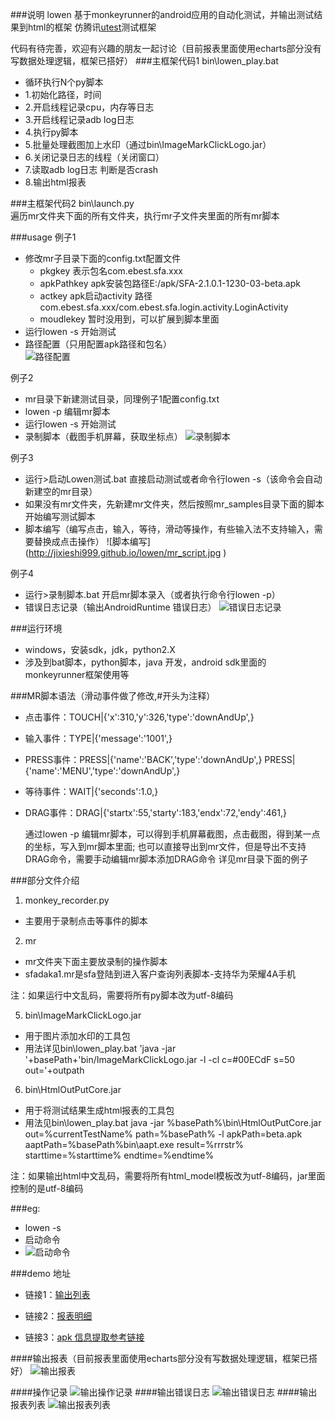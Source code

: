 ###说明
lowen 基于monkeyrunner的android应用的自动化测试，并输出测试结果到html的框架
仿腾讯[utest](http://auto.utest.qq.com/)测试框架

代码有待完善，欢迎有兴趣的朋友一起讨论（目前报表里面使用echarts部分没有写数据处理逻辑，框架已搭好）
###主框架代码1
bin\lowen_play.bat
- 循环执行N个py脚本
- 1.初始化路径，时间
- 2.开启线程记录cpu，内存等日志
- 3.开启线程记录adb log日志
- 4.执行py脚本
- 5.批量处理截图加上水印（通过bin\ImageMarkClickLogo.jar）
- 6.关闭记录日志的线程（关闭窗口）
- 7.读取adb log日志 判断是否crash
- 8.输出html报表

###主框架代码2
bin\launch.py   
遍历mr文件夹下面的所有文件夹，执行mr子文件夹里面的所有mr脚本

###usage
例子1
- 修改mr子目录下面的config.txt配置文件
    + pkgkey 表示包名com.ebest.sfa.xxx
    + apkPathkey apk安装包路径E:/apk/SFA-2.1.0.1-1230-03-beta.apk
    + actkey apk启动activity 路径com.ebest.sfa.xxx/com.ebest.sfa.login.activity.LoginActivity
    + moudlekey 暂时没用到，可以扩展到脚本里面
- 运行lowen -s 开始测试
- 路径配置（只用配置apk路径和包名）                 
![路径配置](http://jixieshi999.github.io/lowen/mr_config.jpg )

例子2
- mr目录下新建测试目录，同理例子1配置config.txt
- lowen -p 编辑mr脚本
- 运行lowen -s 开始测试
- 录制脚本（截图手机屏幕，获取坐标点）
 ![录制脚本](http://jixieshi999.github.io/lowen/play.jpg )

例子3
- 运行>启动Lowen测试.bat 直接启动测试或者命令行lowen -s（该命令会自动新建空的mr目录）
- 如果没有mr文件夹，先新建mr文件夹，然后按照mr_samples目录下面的脚本开始编写测试脚本
- 脚本编写（编写点击，输入，等待，滑动等操作，有些输入法不支持输入，需要替换成点击操作）
 ![脚本编写] (http://jixieshi999.github.io/lowen/mr_script.jpg )
 
例子4
- 运行>录制脚本.bat 开启mr脚本录入（或者执行命令行lowen -p）
- 错误日志记录（输出AndroidRuntime 错误日志）
 ![错误日志记录](http://jixieshi999.github.io/lowen/log.jpg )

	
###运行环境
- windows，安装sdk，jdk，python2.X
- 涉及到bat脚本，python脚本，java 开发，android sdk里面的monkeyrunner框架使用等

###MR脚本语法（滑动事件做了修改,#开头为注释）
- 点击事件：TOUCH|{'x':310,'y':326,'type':'downAndUp',}
- 输入事件：TYPE|{'message':'1001',}
- PRESS事件：PRESS|{'name':'BACK','type':'downAndUp',} PRESS|{'name':'MENU','type':'downAndUp',}
- 等待事件：WAIT|{'seconds':1.0,}
- DRAG事件：DRAG|{'startx':55,'starty':183,'endx':72,'endy':461,}

	通过lowen -p 编辑mr脚本，可以得到手机屏幕截图，点击截图，得到某一点的坐标，写入到mr脚本里面;
	也可以直接导出到mr文件，但是导出不支持DRAG命令，需要手动编辑mr脚本添加DRAG命令
	详见mr目录下面的例子
	
###部分文件介绍
1. monkey_recorder.py
  -  主要用于录制点击等事件的脚本

2. mr
  -  mr文件夹下面主要放录制的操作脚本
  -  sfadaka1.mr是sfa登陆到进入客户查询列表脚本-支持华为荣耀4A手机

注：如果运行中文乱码，需要将所有py脚本改为utf-8编码


5. bin\ImageMarkClickLogo.jar
  -  用于图片添加水印的工具包
  -  用法详见bin\lowen_play.bat
	'java -jar '+basePath+'bin/ImageMarkClickLogo.jar -l -cl c=#00ECdF s=50 out='+outpath

6. bin\HtmlOutPutCore.jar  
  -  用于将测试结果生成html报表的工具包
  -  用法见bin\lowen_play.bat
	java -jar %basePath%\bin\HtmlOutPutCore.jar   out=%currentTestName% path=%basePath% -l apkPath=beta.apk aaptPath=%basePath%bin\aapt.exe result=%rrrstr% starttime=%starttime% endtime=%endtime%

注：如果输出html中文乱码，需要将所有html_model模板改为utf-8编码，jar里面控制的是utf-8编码

###eg:
  -  lowen -s
  -  启动命令
  -  ![启动命令](http://jixieshi999.github.io/lowen/cmd.jpg )



###demo 地址

- 链接1：[输出列表](http://jixieshi999.github.io/lowen/out/ )

- 链接2：[报表明细](http://jixieshi999.github.io/lowen/out/20160112_162509_SFA/sh.htm)
	
- 链接3：[apk 信息提取参考链接](http://energykey.iteye.com/blog/1856173)

####输出报表（目前报表里面使用echarts部分没有写数据处理逻辑，框架已搭好）
![输出报表](http://jixieshi999.github.io/lowen/detail.jpg )

####操作记录
![输出操作记录](http://jixieshi999.github.io/lowen/pic.jpg )
####输出错误日志
![输出错误日志](http://jixieshi999.github.io/lowen/log.jpg )
####输出报表列表
![输出报表列表](http://jixieshi999.github.io/lowen/list.jpg )

